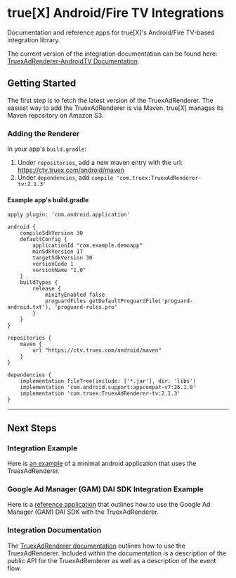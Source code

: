 # true[X] Android/Fire TV Integrations

Documentation and reference apps for true[X]'s Android/Fire TV-based integration library.

The current version of the integration documentation can be found here: [TruexAdRenderer-AndroidTV Documentation](DOCS.md).

## Getting Started

The first step is to fetch the latest version of the TruexAdRenderer. The easiest way to add the TruexAdRenderer is via Maven. true[X] manages its Maven repository on Amazon S3.

### Adding the Renderer

In your app's `build.gradle`:

1. Under `repositories`, add a new maven entry with the url: <https://ctv.truex.com/android/maven>
2. Under `dependencies`, add `compile 'com.truex:TruexAdRenderer-tv:2.1.3'`

#### Example app's build.gradle

```
apply plugin: 'com.android.application'

android {
    compileSdkVersion 30
    defaultConfig {
        applicationId "com.example.demoapp"
        minSdkVersion 17
        targetSdkVersion 30
        versionCode 1
        versionName "1.0"
    }
    buildTypes {
        release {
            minifyEnabled false
            proguardFiles getDefaultProguardFile('proguard-android.txt'), 'proguard-rules.pro'
        }
    }
}

repositories {
    maven {
        url "https://ctv.truex.com/android/maven"
    }
}

dependencies {
    implementation fileTree(include: ['*.jar'], dir: 'libs')
    implementation 'com.android.support:appcompat-v7:26.1.0'
    implementation 'com.truex:TruexAdRenderer-tv:2.1.3'
}
```

* * *

## Next Steps

### Integration Example

Here is [an example][sheppard] of a minimal android application that uses the TruexAdRenderer.

### Google Ad Manager (GAM) DAI SDK Integration Example

Here is a [reference application](https://github.com/socialvibe/truex-android-google-ad-manager-reference-app) that outlines how to use the Google Ad Manager (GAM) DAI SDK with the TruexAdRenderer.

### Integration Documentation

The [TruexAdRenderer documentation][docs] outlines how to use the TruexAdRenderer. Included within the documentation is a description of the public API for the TruexAdRenderer as well as a description of the event flow.

[sheppard]: https://github.com/socialvibe/sheppard
[gam]: https://github.com/socialvibe/truex-tvos-google-ad-manager-reference-app
[docs]: https://github.com/socialvibe/truex-androidtv-integrations/blob/develop/DOCS.md